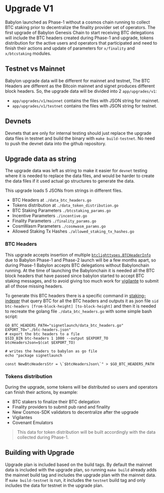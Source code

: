 # Upgrade V1

Babylon launched as Phase-1 without a cosmos chain running
to collect BTC staking prior to decentralize the finality provider
set of operators. The first upgrade of Babylon Genesis Chain to start
receiving BTC delegations will include the BTC headers created
during Phase-1 and upgrade, tokens distribution for the active users
and operators that participated and need to finish their actions and
update of parameters for `x/finality` and `x/btcstaking` modules.

## Testnet vs Mainnet

Babylon upgrade data will be different for mainnet and testnet,
The BTC Headers are different as the Bitcoin mainnet and signet produces
different block headers. So, the upgrade data will be divided into 2
`app/upgrades/v1`:

- `app/upgrades/v1/mainnet` contains the files with JSON string for mainnet.
- `app/upgrades/v1/testnet` contains the files with JSON string for testnet.

## Devnets

Devnets that are only for internal testing should just replace the upgrade
data files in testnet and build the binary with `make build-testnet`. No need
to push the devnet data into the github repository.

## Upgrade data as string

The upgrade data was left as string to make it easier for `devnet` testing
where it is needed to replace the data files, and would be harder to create
the data files if it used actual go structures to generate the data.

This upgrade loads 5 JSONs from strings in different files.

- BTC Headers at `./data_btc_headers.go`
- Tokens distribution at `./data_token_distribution.go`
- BTC Staking Parameters `./btcstaking_params.go`
- Incentive Parameters `./incentive.go`
- Finality Parameters `./finality_params.go`
- CosmWasm Parameters `./cosmwasm_params.go`
- Allowed Staking Tx Hashes `./allowed_staking_tx_hashes.go`

### BTC Headers

This upgrade accepts insertion of multiple
[`btclighttypes.BTCHeaderInfo`](../../../x/btclightclient/types/btclightclient.pb.go#36)
due to Babylon Phase-1 and Phase-2 launch will be a few months apart, so
during Phase-1 Babylon accepts BTC delegations without Babylonchain running.
At the time of launching the Babylonchain it is needed all the BTC block
headers that have passed since babylon started to accept BTC staking messages,
and to avoid giving too much work for
[vigilante](https://github.com/babylonlabs-io/vigilante)
to submit all of those missing headers.

To generate this BTC headers there is a specific command in
[staking-indexer](https://github.com/babylonlabs-io/staking-indexer)
that query BTC for all the BTC headers and outputs it as json file
`sid btc-headers [from-block-height] [to-block-height]` and then
it is needed to recreate the golang file `./data_btc_headers.go`
with some simple bash script:

```shell
GO_BTC_HEADERS_PATH="signetlaunch/data_btc_headers.go"
EXPORT_TO="./btc-headers.json"
# export the btc headers to a file
$SID_BIN btc-headers 1 1000 --output $EXPORT_TO
btcHeadersJson=$(cat $EXPORT_TO)

# writes the headers to babylon as go file
echo "package signetlaunch

const NewBtcHeadersStr = \`$btcHeadersJson\`" > $GO_BTC_HEADERS_PATH
```

### Tokens distribution

During the upgrade, some tokens will be distributed so users and operators can
finish their actions, by example:

- BTC stakers to finalize their BTC delegation
- Finality providers to submit pub rand and finality
- New Cosmos-SDK validators to decentralize after the upgrade
- Vigilantes
- Covenant Emulators

> This data for token distribution will be built accordingly with the
data collected during Phase-1.

## Building with Upgrade

Upgrade plan is included based on the build tags.
By default the mainnet data is included with the upgrade plan,
so running `make build` already adds the mainnet build tag and
includes the upgrade plan with the mainnet data. If `make build-testnet`
is run, it includes the `testnet` build tag and only includes the
data for testnet in the upgrade plan.
